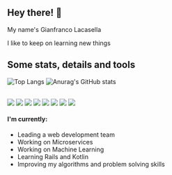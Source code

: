 
## Hey there! 👋
My name's Gianfranco Lacasella

I like to keep on learning new things

## Some stats, details and tools
![Top Langs](https://github-readme-stats.vercel.app/api/top-langs/?username=glacasellaUANDES&layout=compact&theme=tokyonight&langs_count=10)
![Anurag's GitHub stats](https://github-readme-stats.vercel.app/api?username=glacasellaUANDES&count_private=true&show_icons=true&theme=tokyonight)
<br>
<br>



![](https://img.shields.io/badge/OS-Linux-informational?style=flat&logo=linux&logoColor=white&color=2bbc8a)
![](https://img.shields.io/badge/Shell-Bash-informational?style=flat&logo=GNU-Bash&logoColor=white&color=2bbc8a)
![](https://img.shields.io/badge/Database-PostgreSQL-informational?style=flat&logo=PostgreSQL&logoColor=white&color=2bbc8a)
![](https://img.shields.io/badge/Database-MySQL-informational?style=flat&logo=MySQL&logoColor=white&color=2bbc8a)
![](https://img.shields.io/badge/Database-MariaDB-informational?style=flat&logo=MariaDB&logoColor=white&color=2bbc8a)
![](https://img.shields.io/badge/Database-MongoDB-informational?style=flat&logo=MongoDB&logoColor=white&color=2bbc8a)
![](https://img.shields.io/badge/Tools-AWS-informational?style=flat&logo=Amazon-AWS&logoColor=white&color=2bbc8a)
![](https://img.shields.io/badge/Tools-DigitalOcean-informational?style=flat&logo=DigitalOcean&Color=white&color=2bbc8a)


#### I'm currently:
- Leading a web development team
- Working on Microservices
- Working on Machine Learning
- Learning Rails and Kotlin
- Improving my algorithms and problem solving skills
